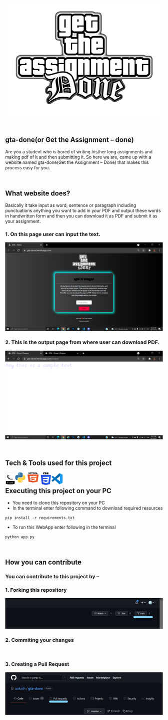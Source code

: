![This is an image](static/logo.png)

<br>

## gta-done(or Get the Assignment – done)
Are you a student who is bored of writing his/her long assignments and making pdf of it and then submitting it. So here we are, came up with a website named gta-done(Get the Assignment – Done) that makes this process easy for you. 

<br>

## What website does?
Basically it take input as word, sentence or paragraph including punctuations anything you want to add in your PDF and output these words in handwritten form and then you can download it as PDF and submit it as your assignment.

### 1. On this page user can input the text.

![Input Page](static/input.png)
<br>
### 2. This is the output page from where user can download PDF.

![Output Page](static/output.png)

<br>

## Tech & Tools used for this project
<a href="https://palletsprojects.com/p/flask/"> <img width="32" height="40" align="left" alt="Flask "  src="static/icons/flask.png" /> </a>
<a href="https://www.python.org/about/"> <img align="left" alt="Python"  src="static/icons/python.png" /> </a> 
<img width="50" height="32" align="left" alt="HTML5"  src="static/icons/html5.png" />
<img width="32" height="40" align="left" alt="CSS3"  src="static/icons/css3.png" />
<a href="https://code.visualstudio.com/docs"> <img width="40" height="40" align="left" alt="VSCode"  src="static/icons/vscode.png" /> </a>

<br>

## Executing this project on your PC
-	You need to clone this repository on your PC
-	In the terminal enter following command to download required resources 
```
pip install -r requirements.txt
```
-	To run this WebApp enter following in the terminal
```
python app.py
```

<br>


## How you can contribute 
### You can contribute to this project by –
### 1.	Forking this repository

![Forking a Repo](static/fork.jpg)
<br>
### 2.	Commiting your changes
<br>

### 3. Creating a Pull Request

![Creating a Pull Request](static/pull_request.jpg)
